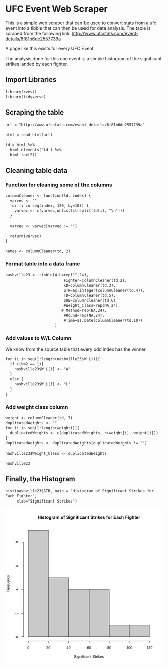 
# UFC Event Web Scraper

This is a simple web scraper that can be used to convert stats from a ufc event into a tibble that can then be used for data analysis. The table is scraped from the following link: <http://www.ufcstats.com/event-details/6f81b6de2557739a>

A page like this exists for every UFC Event.

The analysis done for this one event is a simple histogram of the significant strikes landed by each fighter. 

## Import Libraries

```{r libraries}
library(rvest)
library(tidyverse)
```

## Scraping the table
```{r html}
url = "http://www.ufcstats.com/event-details/6f81b6de2557739a"

html = read_html(url)

td = html %>%
  html_elements('td') %>%
  html_text2()
```

## Cleaning table data
### Function for cleaning some of the columns
```{r function}
columnCleaner <- function(td, index) {
  varvec <- ""
  for (i in seq(index, 120, by=10)) {
    varvec <- c(varvec,unlist(strsplit(td[i], "\n")))
  }
  
  varvec <- varvec[varvec != ""]
  
  return(varvec)
}

names <- columnCleaner(td, 2)
```

### Format table into a data frame
```{r dataframe}
nashville23 <- tibble(W_L=rep("",24),
                          Fighter=columnCleaner(td,2),
                          KD=columnCleaner(td,3),
                          STR=as.integer(columnCleaner(td,4)),
                          TD=columnCleaner(td,5),
                          SUB=columnCleaner(td,6)
                          #Weight_Class=rep(NA,24),
                         # Method=rep(NA,24),
                          #Round=rep(NA,24),
                          #Time=as.Date(columnCleaner(td,10))
                      )

```

### Add values to W/L Column
We know from the source table that every odd index has the winner
```{r W/L Column}
for (i in seq(1:length(nashville23$W_L))){
  if (i%%2 == 1){
    nashville23$W_L[i] <- "W"
  }
  else {
    nashville23$W_L[i] <- "L"
  }
}

```

### Add weight class column

```{r Weight Class Column}
weight <- columnCleaner(td, 7)
duplicatedWeights <- ""
for (i in seq(1:length(weight))){
  duplicatedWeights <- c(duplicatedWeights, c(weight[i], weight[i]))
}
duplicatedWeights <- duplicatedWeights[duplicatedWeights != ""]

nashville23$Weight_Class <- duplicatedWeights

nashville23
```



## Finally, the Histogram


```{r histogram, echo=FALSE}
hist(nashville23$STR, main = "Histogram of Significant Strikes for Each Fighter",
     xlab="Significant Strikes")
```
![](Rplot.png)


